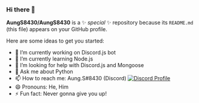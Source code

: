 ### Hi there 👋


**AungS8430/AungS8430** is a ✨ _special_ ✨ repository because its `README.md` (this file) appears on your GitHub profile.

Here are some ideas to get you started:

- 🔭 I’m currently working on Discord.js bot
- 🌱 I’m currently learning Node.js
- 🤔 I’m looking for help with Discord.js and Mongoose
- 💬 Ask me about Python
- 📫 How to reach me: Aung.S#8430 (Discord)
[![Discord Profile](https://discord.c99.nl/widget/theme-3/877190769159589988.png)](https://discord.com/users/877190769159589988)
- 😄 Pronouns: He, Him
- ⚡ Fun fact: Never gonna give you up!
